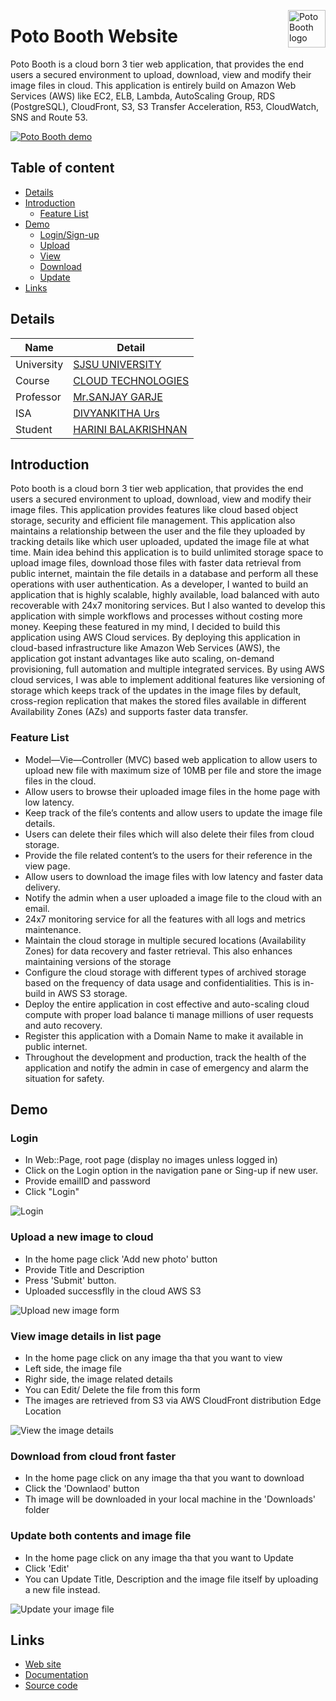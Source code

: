 <a href="http://www.potobooth.com"><img src="http://www.potobooth.com/assets/spartans-logo.png" alt="Poto Booth logo" title="Poto Booth" align="right" height="60" /></a>

Poto Booth Website
==================

Poto Booth is a cloud born 3 tier web application, that provides the end users a secured environment to upload, download, view and modify their image files in cloud. This application is entirely build on Amazon Web Services (AWS) like EC2, ELB, Lambda, AutoScaling Group, RDS (PostgreSQL), CloudFront, S3, S3 Transfer Acceleration, R53, CloudWatch, SNS and Route 53.

[![Poto Booth demo](https://i.imgur.com/co7enBZ.png)](http://www.potobooth.com/)

## Table of content

- [Details](#details)
- [Introduction](#introduction)
    - [Feature List](#feature-list)
- [Demo](#demo)
    - [Login/Sign-up](#login)
    - [Upload](#upload-a-new-image-to-cloud)
    - [View](#view-image-details-in-list-page)
    - [Download](#download-from-cloud-front-faster)
    - [Update](#update-both-contents-and-image-file)
- [Links](#links)

## Details

|Name | Detail|
|---|---|
| University | [SJSU UNIVERSITY]( http://www.sjsu.edu/) |
| Course | [CLOUD TECHNOLOGIES](info.sjsu.edu/web-dbgen/catalog/courses/CMPE281.html)|
|Professor| [Mr.SANJAY GARJE](https://www.linkedin.com/in/sanjaygarje/) |
|ISA|[DIVYANKITHA Urs](https://www.linkedin.com/in/divyankithaurs/) |
|Student| [HARINI BALAKRISHNAN](https://www.linkedin.com/in/harini-balakrishnan/) |

## Introduction
Poto booth is a cloud born 3 tier web application, that provides the end users a secured environment to upload, download, view and modify their image files. This application provides features like cloud based object storage, security and efficient file management. This application also maintains a relationship between the user and the file they uploaded by tracking details like which user uploaded, updated the image file at what time. Main idea behind this application is to build unlimited storage space to upload image files, download those files with faster data retrieval from public internet, maintain the file details in a database and perform all these operations with user authentication. As a developer, I wanted to build an application that is highly scalable, highly available, load balanced with auto recoverable with 24x7 monitoring services. But I also wanted to develop this application with simple workflows and processes without costing more money. Keeping these featured in my mind, I decided to build this application using AWS Cloud services. By deploying this application in cloud-based infrastructure like Amazon Web Services (AWS), the application got instant advantages like auto scaling, on-demand provisioning, full automation and multiple integrated services. By using AWS cloud services, I was able to implement additional features like versioning of storage which keeps track of the updates in the image files by default, cross-region replication that makes the stored files available in different Availability Zones (AZs) and supports faster data transfer.

### Feature List
- Model—Vie—Controller (MVC) based web application to allow users to upload new file with maximum size of 10MB per file and store the image files in the cloud.
- Allow users to browse their uploaded image files in the home page with low latency.
- Keep track of the file’s contents and allow users to update the image file details. 
- Users can delete their files which will also delete their files from cloud storage.
- Provide the file related content’s to the users for their reference in the view page.
- Allow users to download the image files with low latency and faster data delivery.
- Notify the admin when a user uploaded a image file to the cloud with an email.
- 24x7 monitoring service for all the features with all logs and metrics maintenance.
- Maintain the cloud storage in multiple secured locations (Availability Zones) for data recovery and faster retrieval. This also enhances maintaining versions of the storage
- Configure the cloud storage with different types of archived storage based on the frequency of data usage and confidentialities. This is in-build in AWS S3 storage.
- Deploy the entire application in cost effective and auto-scaling cloud compute with proper load balance ti manage millions of user requests and auto recovery.
- Register this application with a Domain Name to make it available in public internet.
- Throughout the development and production, track the health of the application and notify the admin in case of emergency and alarm the situation for safety.

## Demo
### Login

* In Web::Page, root page (display no images unless logged in)
* Click on the Login option in the navigation pane or Sing-up if new user.
* Provide emailID and password
* Click "Login" 

![Login](https://i.imgur.com/XbaWvw9.png)

### Upload a new image to cloud

* In the home page click 'Add new photo' button
* Provide Title and Description
* Press 'Submit' button.
* Uploaded successflly in the cloud AWS S3

![Upload new image form](https://i.imgur.com/n4bUEMu.png)

### View image details in list page

* In the home page click on any image tha that you want to view
* Left side, the image file
* Righr side, the image related details
* You can Edit/ Delete the file from this form
* The images are retrieved from S3 via AWS CloudFront distribution Edge Location

![View the image details](https://i.imgur.com/YMEB4Uz.png)

### Download from cloud front faster

* In the home page click on any image tha that you want to download
* Click the 'Downlaod' button
* Th image will be downloaded in your local machine in the 'Downloads' folder

### Update both contents and image file

* In the home page click on any image tha that you want to Update
* Click 'Edit' 
* You can Update Title, Description and the image file itself by uploading a new file instead.

![Update your image file](https://i.imgur.com/61kh5zN.png)

## Links

* [Web site](http://www.potobooth.com)
* [Documentation](https://github.com/HariniGB/my_cloud_project/blob/master/README.md)
* [Source code](https://github.com/HariniGB/my_cloud_project/)
